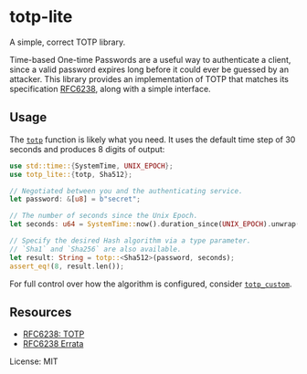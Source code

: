 # totp-lite

A simple, correct TOTP library.

Time-based One-time Passwords are a useful way to authenticate a client,
since a valid password expires long before it could ever be guessed by an
attacker. This library provides an implementation of TOTP that matches its
specification [RFC6238], along with a simple interface.

## Usage

The [`totp`](fn.totp.hmtl) function is likely what you need. It uses the
default time step of 30 seconds and produces 8 digits of output:

```rust
use std::time::{SystemTime, UNIX_EPOCH};
use totp_lite::{totp, Sha512};

// Negotiated between you and the authenticating service.
let password: &[u8] = b"secret";

// The number of seconds since the Unix Epoch.
let seconds: u64 = SystemTime::now().duration_since(UNIX_EPOCH).unwrap().as_secs();

// Specify the desired Hash algorithm via a type parameter.
// `Sha1` and `Sha256` are also available.
let result: String = totp::<Sha512>(password, seconds);
assert_eq!(8, result.len());
```

For full control over how the algorithm is configured, consider
[`totp_custom`](fn.totp_custom.html).

## Resources
- [RFC6238: TOTP][RFC6238]
- [RFC6238 Errata](https://www.rfc-editor.org/errata_search.php?rfc=6238)

[RFC6238]: https://tools.ietf.org/html/rfc6238

License: MIT
